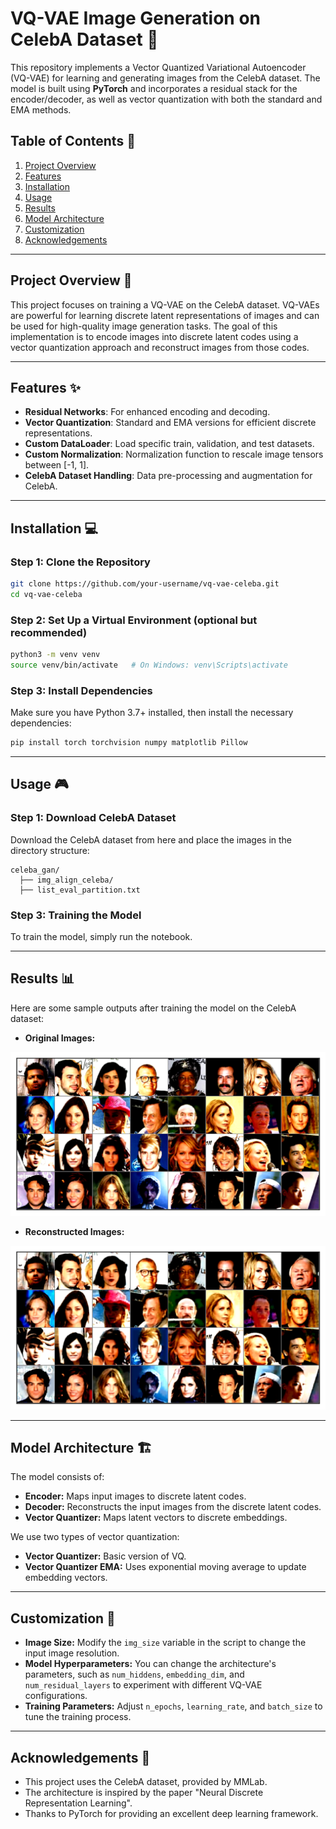 # **VQ-VAE Image Generation on CelebA Dataset** 🎨

This repository implements a Vector Quantized Variational Autoencoder (VQ-VAE) for learning and generating images from the CelebA dataset. The model is built using **PyTorch** and incorporates a residual stack for the encoder/decoder, as well as vector quantization with both the standard and EMA methods.

## **Table of Contents** 📑
1. [Project Overview](#project-overview)
2. [Features](#features)
3. [Installation](#installation)
4. [Usage](#usage)
5. [Results](#results)
6. [Model Architecture](#model-architecture)
7. [Customization](#customization)
8. [Acknowledgements](#acknowledgements)

---

## **Project Overview** 🚀

This project focuses on training a VQ-VAE on the CelebA dataset. VQ-VAEs are powerful for learning discrete latent representations of images and can be used for high-quality image generation tasks. The goal of this implementation is to encode images into discrete latent codes using a vector quantization approach and reconstruct images from those codes.

---

## **Features** ✨

- **Residual Networks**: For enhanced encoding and decoding.
- **Vector Quantization**: Standard and EMA versions for efficient discrete representations.
- **Custom DataLoader**: Load specific train, validation, and test datasets.
- **Custom Normalization**: Normalization function to rescale image tensors between [-1, 1].
- **CelebA Dataset Handling**: Data pre-processing and augmentation for CelebA.
  
---

## **Installation** 💻

### **Step 1: Clone the Repository**

```bash
git clone https://github.com/your-username/vq-vae-celeba.git
cd vq-vae-celeba
```

### **Step 2: Set Up a Virtual Environment (optional but recommended)**

```bash
python3 -m venv venv
source venv/bin/activate   # On Windows: venv\Scripts\activate
```

### **Step 3: Install Dependencies**

Make sure you have Python 3.7+ installed, then install the necessary dependencies:

```bash
pip install torch torchvision numpy matplotlib Pillow
```
---

## **Usage 🎮**

### **Step 1: Download CelebA Dataset**

Download the CelebA dataset from here and place the images in the directory structure:

```
celeba_gan/
  ├── img_align_celeba/
  ├── list_eval_partition.txt
```

### **Step 3: Training the Model**
To train the model, simply run the notebook.

---

## **Results 📊**
Here are some sample outputs after training the model on the CelebA dataset:

- **Original Images:**

![Original Images](images/orig.png)

- **Reconstructed Images:**

![Reconstructed Images](images/recon.png)

---

## **Model Architecture 🏗️**

The model consists of:

- **Encoder:** Maps input images to discrete latent codes.
- **Decoder:** Reconstructs the input images from the discrete latent codes.
- **Vector Quantizer:** Maps latent vectors to discrete embeddings.

We use two types of vector quantization:

- **Vector Quantizer:** Basic version of VQ.
- **Vector Quantizer EMA:** Uses exponential moving average to update embedding vectors.

---

## **Customization 🔧**

- **Image Size:** Modify the `img_size` variable in the script to change the input image resolution.
- **Model Hyperparameters:** You can change the architecture's parameters, such as `num_hiddens`, `embedding_dim`, and `num_residual_layers` to experiment with different VQ-VAE configurations.
- **Training Parameters:** Adjust `n_epochs`, `learning_rate`, and `batch_size` to tune the training process.

---

## **Acknowledgements 🙌**

- This project uses the CelebA dataset, provided by MMLab.
- The architecture is inspired by the paper "Neural Discrete Representation Learning".
- Thanks to PyTorch for providing an excellent deep learning framework.
